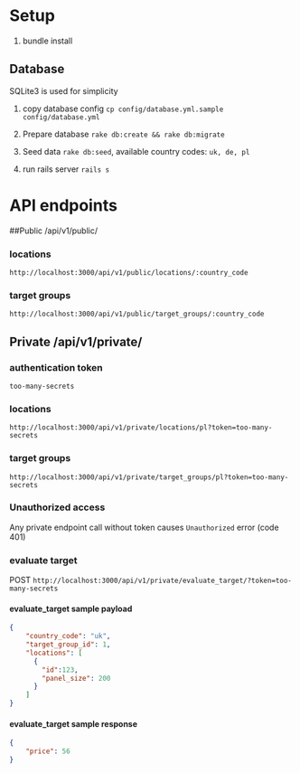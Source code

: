 
# Setup

1. bundle install

## Database

SQLite3 is used for simplicity

1. copy database config ```cp config/database.yml.sample config/database.yml```

2. Prepare database ```rake db:create && rake db:migrate```

3. Seed data ```rake db:seed```, available country codes: `uk, de, pl`

4. run rails server ```rails s```

# API endpoints

##Public /api/v1/public/

### locations

`http://localhost:3000/api/v1/public/locations/:country_code`

### target groups

`http://localhost:3000/api/v1/public/target_groups/:country_code`

## Private /api/v1/private/

### authentication token

`too-many-secrets`

### locations

`http://localhost:3000/api/v1/private/locations/pl?token=too-many-secrets`

### target groups

`http://localhost:3000/api/v1/private/target_groups/pl?token=too-many-secrets`

### Unauthorized access

Any private endpoint call without token causes `Unauthorized` error (code 401)

### evaluate target

POST `http://localhost:3000/api/v1/private/evaluate_target/?token=too-many-secrets`

#### evaluate_target sample payload

```JSON
{
    "country_code": "uk",
    "target_group_id": 1,
    "locations": [
      {
        "id":123,
        "panel_size": 200
      }
    ]
}
```

#### evaluate_target sample response

```JSON
{
    "price": 56
}
```
